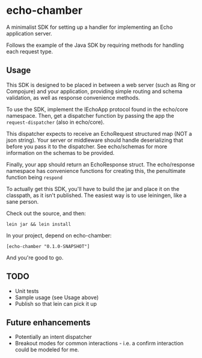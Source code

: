 # echo-chamber

A minimalist SDK for setting up a handler for implementing an Echo application server.

Follows the example of the Java SDK by requiring methods for handling each request type.

## Usage

This SDK is designed to be placed in between a web server (such as Ring or Compojure) and your application, providing
simple routing and schema validation, as well as response convenience methods.

To use the SDK, implement the IEchoApp protocol found in the echo/core namespace.
Then, get a dispatcher function by passing the app the `request-dispatcher` (also in echo/core).

This dispatcher expects to receive an EchoRequest structured map (NOT a json string). Your server or middleware
should handle deserializing that before you pass it to the dispatcher. See echo/schemas for more information on
the schemas to be provided.

Finally, your app should return an EchoResponse struct. The echo/response namespace has convenience functions
for creating this, the penultimate function being `respond`

To actually get this SDK, you'll have to build the jar and place it on the classpath, as it isn't published.
The easiest way is to use leiningen, like a sane person.

Check out the source, and then:

    lein jar && lein install

In your project, depend on echo-chamber:

    [echo-chamber "0.1.0-SNAPSHOT"]

And you're good to go.

## TODO
- Unit tests
- Sample usage (see Usage above)
- Publish so that lein can pick it up

## Future enhancements
- Potentially an intent dispatcher
- Breakout modes for common interactions - i.e. a confirm interaction could be modeled for me.
